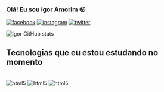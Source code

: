 
### Olá! Eu sou Igor Amorim 😛

[![facebook](https://img.shields.io/badge/Facebook-1877F2?style=for-the-badge&logo=facebook&logoColor=white)](https://www.facebook.com/iguramorim)
[![instagram](https://img.shields.io/badge/Instagram-E4405F?style=for-the-badge&logo=instagram&logoColor=white)](https://www.instagram.com/iguramorim/)
[![twitter](https://img.shields.io/badge/Twitter-1DA1F2?style=for-the-badge&logo=twitter&logoColor=white)](https://twitter.com/igur_dev?t=hnFDqjBLR-lc-x6z6OnQlQ&s=09)

![Igor GitHub stats](https://github-readme-stats.vercel.app/api?username=iguramorim&show_icons=true&theme=radical)

## Tecnologias que eu estou estudando no momento

<div style="display: inline_block"><br/>
    <img align="center" alt="html5" src="https://img.shields.io/badge/HTML5-E34F26?style=for-the-badge&logo=html5&logoColor=white" />
    <img align="center" alt="html5" src="https://img.shields.io/badge/CSS3-1572B6?style=for-the-badge&logo=css3&logoColor=white" />
    <img align="center" alt="html5" src="https://img.shields.io/badge/JavaScript-F7DF1E?style=for-the-badge&logo=javascript&logoColor=black" />
</div>

